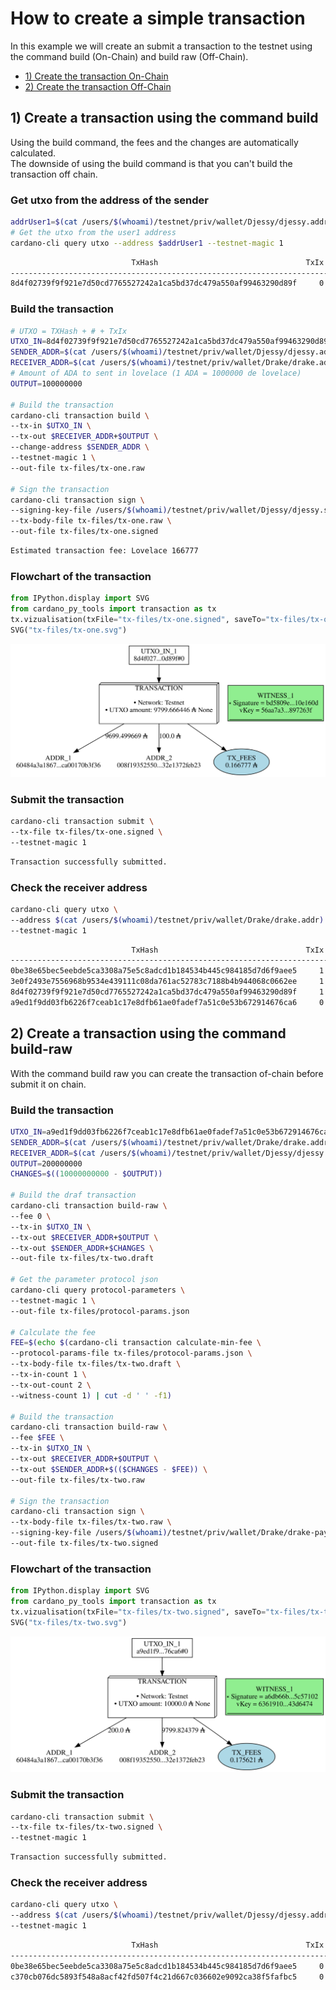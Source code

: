 # How to create a simple transaction

In this example we will create an submit a transaction to the testnet using the command build (On-Chain) and build raw (Off-Chain).

- [1) Create the transaction On-Chain](#1-Build-the-transaction-using-the-command-build)
- [2) Create the transaction Off-Chain](#2-Build-the-transaction-using-the-command-build-raw)

<!-- #region tags=[] -->
## 1) Create a transaction using the command build

Using the build command, the fees and the changes are automatically calculated.  
The downside of using the build command is that you can't build the transaction off chain.
<!-- #endregion -->

### Get utxo from the address of the sender

```bash
addrUser1=$(cat /users/$(whoami)/testnet/priv/wallet/Djessy/djessy.addr)
# Get the utxo from the user1 address
cardano-cli query utxo --address $addrUser1 --testnet-magic 1
```

```bash
                           TxHash                                 TxIx        Amount
--------------------------------------------------------------------------------------
8d4f02739f9f921e7d50cd7765527242a1ca5bd37dc479a550af99463290d89f     0        9799666446 lovelace + TxOutDatumNone
```

### Build the transaction

```bash
# UTXO = TXHash + # + TxIx
UTXO_IN=8d4f02739f9f921e7d50cd7765527242a1ca5bd37dc479a550af99463290d89f#0
SENDER_ADDR=$(cat /users/$(whoami)/testnet/priv/wallet/Djessy/djessy.addr)
RECEIVER_ADDR=$(cat /users/$(whoami)/testnet/priv/wallet/Drake/drake.addr)
# Amount of ADA to sent in lovelace (1 ADA = 1000000 de lovelace)
OUTPUT=100000000 

# Build the transaction
cardano-cli transaction build \
--tx-in $UTXO_IN \
--tx-out $RECEIVER_ADDR+$OUTPUT \
--change-address $SENDER_ADDR \
--testnet-magic 1 \
--out-file tx-files/tx-one.raw

# Sign the transaction
cardano-cli transaction sign \
--signing-key-file /users/$(whoami)/testnet/priv/wallet/Djessy/djessy.skey \
--tx-body-file tx-files/tx-one.raw \
--out-file tx-files/tx-one.signed 
```

```bash
Estimated transaction fee: Lovelace 166777
```

### Flowchart of the transaction

```python
from IPython.display import SVG
from cardano_py_tools import transaction as tx
tx.vizualisation(txFile="tx-files/tx-one.signed", saveTo="tx-files/tx-one.svg")
SVG("tx-files/tx-one.svg")
```

![tx-one](./tx-files/tx-one.svg)

### Submit the transaction

```bash
cardano-cli transaction submit \
--tx-file tx-files/tx-one.signed \
--testnet-magic 1
```

```bash
Transaction successfully submitted.
```

### Check the receiver address 

```bash
cardano-cli query utxo \
--address $(cat /users/$(whoami)/testnet/priv/wallet/Drake/drake.addr) \
--testnet-magic 1
```

```bash
                           TxHash                                 TxIx        Amount
--------------------------------------------------------------------------------------
0be38e65bec5eebde5ca3308a75e5c8adcd1b184534b445c984185d7d6f9aee5     1        100000000 lovelace + TxOutDatumNone
3e0f2493e7556968b9534e439111c08da761ac52783c7188b4b944068c0662ee     1        100000000 lovelace + TxOutDatumNone
8d4f02739f9f921e7d50cd7765527242a1ca5bd37dc479a550af99463290d89f     1        100000000 lovelace + TxOutDatumNone
a9ed1f9dd03fb6226f7ceab1c17e8dfb61ae0fadef7a51c0e53b672914676ca6     0        10000000000 lovelace + TxOutDatumNone
```

## 2) Create a transaction using the command build-raw

With the command build raw you can create the transaction of-chain before submit it on chain.


### Build the transaction

```bash
UTXO_IN=a9ed1f9dd03fb6226f7ceab1c17e8dfb61ae0fadef7a51c0e53b672914676ca6#0
SENDER_ADDR=$(cat /users/$(whoami)/testnet/priv/wallet/Drake/drake.addr)
RECEIVER_ADDR=$(cat /users/$(whoami)/testnet/priv/wallet/Djessy/djessy.addr)
OUTPUT=200000000
CHANGES=$((10000000000 - $OUTPUT))
          
# Build the draf transaction
cardano-cli transaction build-raw \
--fee 0 \
--tx-in $UTXO_IN \
--tx-out $RECEIVER_ADDR+$OUTPUT \
--tx-out $SENDER_ADDR+$CHANGES \
--out-file tx-files/tx-two.draft

# Get the parameter protocol json
cardano-cli query protocol-parameters \
--testnet-magic 1 \
--out-file tx-files/protocol-params.json
 
# Calculate the fee
FEE=$(echo $(cardano-cli transaction calculate-min-fee \
--protocol-params-file tx-files/protocol-params.json \
--tx-body-file tx-files/tx-two.draft \
--tx-in-count 1 \
--tx-out-count 2 \
--witness-count 1) | cut -d ' ' -f1)

# Build the transaction
cardano-cli transaction build-raw \
--fee $FEE \
--tx-in $UTXO_IN \
--tx-out $RECEIVER_ADDR+$OUTPUT \
--tx-out $SENDER_ADDR+$(($CHANGES - $FEE)) \
--out-file tx-files/tx-two.raw

# Sign the transaction
cardano-cli transaction sign \
--tx-body-file tx-files/tx-two.raw \
--signing-key-file /users/$(whoami)/testnet/priv/wallet/Drake/drake-payment.addr.skey \
--out-file tx-files/tx-two.signed 
```

### Flowchart of the transaction

```python
from IPython.display import SVG
from cardano_py_tools import transaction as tx
tx.vizualisation(txFile="tx-files/tx-two.signed", saveTo="tx-files/tx-two.svg")
SVG("tx-files/tx-two.svg")
```

![tx-two](./tx-files/tx-two.svg)

### Submit the transaction

```bash
cardano-cli transaction submit \
--tx-file tx-files/tx-two.signed \
--testnet-magic 1
```

```bash
Transaction successfully submitted.
```

### Check the receiver address

```bash
cardano-cli query utxo \
--address $(cat /users/$(whoami)/testnet/priv/wallet/Djessy/djessy.addr) \
--testnet-magic 1
```

```bash
                           TxHash                                 TxIx        Amount
--------------------------------------------------------------------------------------
0be38e65bec5eebde5ca3308a75e5c8adcd1b184534b445c984185d7d6f9aee5     0        9699499669 lovelace + TxOutDatumNone
c370cb076dc5893f548a8acf42fd507f4c21d667c036602e9092ca38f5fafbc5     0        200000000 lovelace + TxOutDatumNone
```


